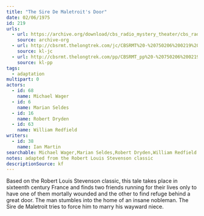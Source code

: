 ```yaml
---
title: "The Sire De Maletroit's Door"
date: 02/06/1975
id: 219
urls: 
  - url: https://archive.org/download/cbs_radio_mystery_theater/cbs_radio_mystery_theater-0201-0250.zip/cbs_radio_mystery_theater-0201-0250%2Fcbsrmt_0219_the_sire_de_maletroits_door.mp3
    source: archive-org
  - url: http://cbsrmt.thelongtrek.com/jc/CBSRMT%20-%20750206%200219%20Sire%20de%20Maletrouit%27s%20Door%20vbr%20kb_jc.mp3
    source: kl-jc
  - url: http://cbsrmt.thelongtrek.com/pp/CBSRMT_pp%20-%20750206%200219%20The%20Sire%20De%20Maletroit%27s%20Door.mp3
    source: kl-pp
tags: 
  - adaptation
multipart: 0
actors:  
  - id: 68
    name: Michael Wager  
  - id: 6
    name: Marian Seldes  
  - id: 16
    name: Robert Dryden  
  - id: 63
    name: William Redfield
writers:  
  - id: 38
    name: Ian Martin
searchable: Michael Wager,Marian Seldes,Robert Dryden,William Redfield Ian Martin
notes: adapted from the Robert Louis Stevenson classic
descriptionSource: kf
---
```

Based on the Robert Louis Stevenson classic, this tale takes place in sixteenth century France and finds two friends running for their lives only to have one of them mortally wounded and the other to find refuge behind a great door. The man stumbles into the home of an insane nobleman. The Sire de Maletroit tries to force him to marry his wayward niece.